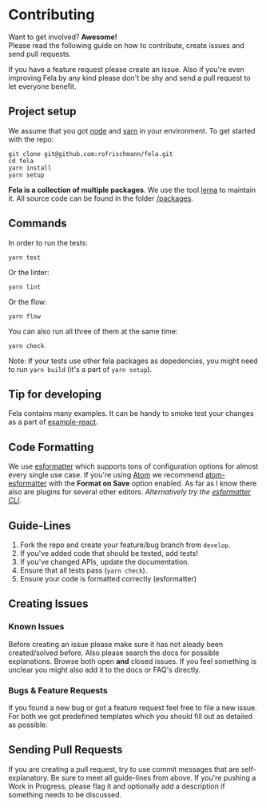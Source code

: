 # Contributing
Want to get involved? **Awesome!**<br>
Please read the following guide on how to contribute, create issues and send pull requests.

If you have a feature request please create an issue. Also if you're even improving Fela by any kind please don't be shy and send a pull request to let everyone benefit.

## Project setup

We assume that you got [node](https://nodejs.org) and [yarn](https://yarnpkg.com) in your environment. To get started with the repo:

```
git clone git@github.com:rofrischmann/fela.git
cd fela
yarn install
yarn setup
```

**Fela is a collection of multiple packages**. We use the tool [lerna](https://lernajs.io/) to maintain it. All source code can be found in the folder [/packages](packages).

## Commands

In order to run the tests:

```
yarn test
```

Or the linter: 

```
yarn lint
```

Or the flow:

```
yarn flow
```

You can also run all three of them at the same time:

```
yarn check
```

Note: If your tests use other fela packages as depedencies, you might need to run `yarn build` (it's a part of `yarn setup`).

## Tip for developing

Fela contains many examples. It can be handy to smoke test your changes as a part of [example-react](http://fela.js.org/docs/introduction/Examples.html).

## Code Formatting
We use [esformatter](https://github.com/millermedeiros/esformatter) which supports tons of configuration options for almost every single use case. If you're using [Atom](https://atom.io) we recommend [atom-esformatter](https://github.com/sindresorhus/atom-esformatter) with the **Format on Save** option enabled. As far as I know there also are plugins for several other editors. *Alternatively try the [esformatter CLI](https://github.com/millermedeiros/esformatter#cli)*.

## Guide-Lines
1. Fork the repo and create your feature/bug branch from `develop`.
2. If you've added code that should be tested, add tests!
3. If you've changed APIs, update the documentation.
4. Ensure that all tests pass (`yarn check`).
5. Ensure your code is formatted correctly (esformatter)

## Creating Issues
### Known Issues
Before creating an issue please make sure it has not aleady been created/solved before. Also please search the docs for possible explanations.
Browse both open **and** closed issues. If you feel something is unclear you might also add it to the docs or FAQ's directly.

### Bugs & Feature Requests
If you found a new bug or got a feature request feel free to file a new issue. For both we got predefined templates which you should fill out as detailed as possible.

## Sending Pull Requests
If you are creating a pull request, try to use commit messages that are self-explanatory. Be sure to meet all guide-lines from above. If you're pushing a Work in Progress, please flag it and optionally add a description if something needs to be discussed.
